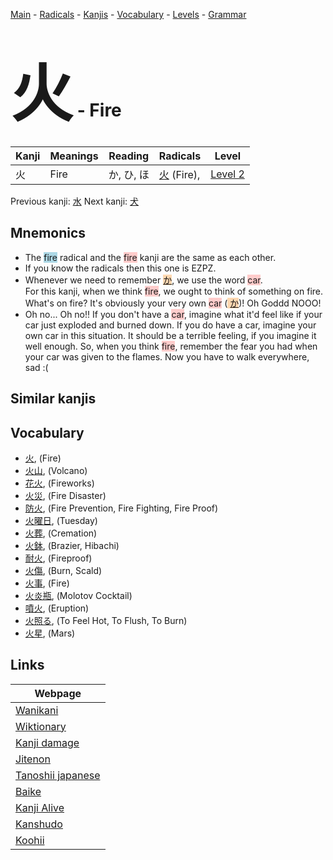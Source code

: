<style> bigfont {font-size: 100px}</style>
[Main](../README.md) -
[Radicals](../radicals.md) -
[Kanjis](../kanjis.md) -
[Vocabulary](../vocabulary.md) -
[Levels](../levels.md) -
[Grammar](../grammar.md)
# <bigfont> 火</bigfont> - Fire 

| Kanji | Meanings | Reading | Radicals | Level |
| --- | --- | --- | --- | --- |
| 火 | Fire | か, ひ, ほ | [火](../radicals/火.md) (Fire),  | [Level 2](../levels/wk_level2.md) |

Previous kanji: [水](水.md) Next kanji: [犬](犬.md) 

## Mnemonics
 * The <span style="background-color:#ADD8E6"> fire</span> radical and the <span style="background-color:#ffcccb"> fire</span> kanji are the same as each other.
* If you know the radicals then this one is EZPZ.
* Whenever we need to remember <span style="background-color:#fed8b1"> [か](https://jisho.org/search/か)</span>, we use the word <span style="background-color:#ffcccb"> car</span>.<br />For this kanji, when we think <span style="background-color:#ffcccb"> fire</span>, we ought to think of something on fire. What's on fire? It's obviously your very own <span style="background-color:#ffcccb"> car</span> (<span style="background-color:#fed8b1"> [か](https://jisho.org/search/か)</span>)! Oh Goddd NOOO!
* Oh no... Oh no!! If you don't have a <span style="background-color:#ffcccb"> car</span>, imagine what it'd feel like if your car just exploded and burned down. If you do have a car, imagine your own car in this situation. It should be a terrible feeling, if you imagine it well enough. So, when you think <span style="background-color:#ffcccb"> fire</span>, remember the fear you had when your car was given to the flames. Now you have to walk everywhere, sad :(


## Similar kanjis
 


## Vocabulary
 * [火](../vocabulary/火.md), (Fire)
* [火山](../vocabulary/火.md), (Volcano)
* [花火](../vocabulary/火.md), (Fireworks)
* [火災](../vocabulary/火.md), (Fire Disaster)
* [防火](../vocabulary/火.md), (Fire Prevention, Fire Fighting, Fire Proof)
* [火曜日](../vocabulary/火.md), (Tuesday)
* [火葬](../vocabulary/火.md), (Cremation)
* [火鉢](../vocabulary/火.md), (Brazier, Hibachi)
* [耐火](../vocabulary/火.md), (Fireproof)
* [火傷](../vocabulary/火.md), (Burn, Scald)
* [火事](../vocabulary/火.md), (Fire)
* [火炎瓶](../vocabulary/火.md), (Molotov Cocktail)
* [噴火](../vocabulary/火.md), (Eruption)
* [火照る](../vocabulary/火.md), (To Feel Hot, To Flush, To Burn)
* [火星](../vocabulary/火.md), (Mars)



## Links 

| Webpage |
| --- |
| [Wanikani          ](https://www.wanikani.com/kanji/火) |
| [Wiktionary        ](https://en.wiktionary.org/wiki/火) |
| [Kanji damage      ](http://www.kanjidamage.com/kanji/search?utf8=✓&q=火) |
| [Jitenon           ](https://jitenon.com/kanji/火) |
| [Tanoshii japanese ](https://www.tanoshiijapanese.com/dictionary/kanji.cfm?k=火) |
| [Baike             ](https://baike.baidu.com/item/火) |
| [Kanji Alive       ](https://app.kanjialive.com/火) |
| [Kanshudo          ](https://www.kanshudo.com/searchmn?q=火) |
| [Koohii            ](https://kanji.koohii.com/study/kanji/火) |
